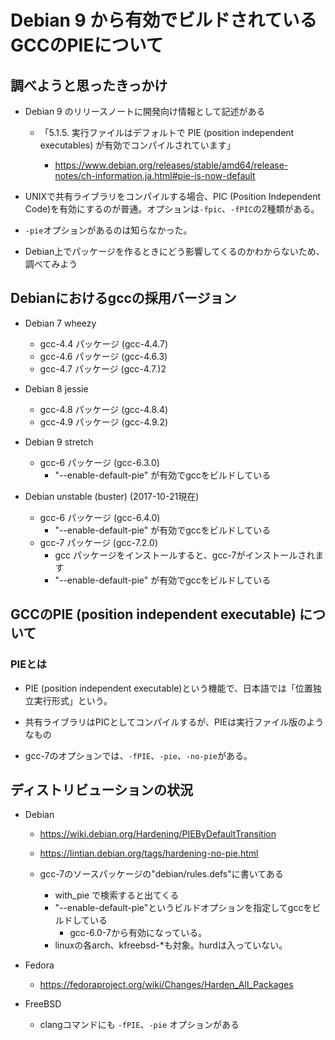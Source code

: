 # Debian 9 から有効でビルドされているGCCのPIEについて

## 調べようと思ったきっかけ

- Debian 9 のリリースノートに開発向け情報として記述がある

  - 「5.1.5. 実行ファイルはデフォルトで PIE (position independent executables) が有効でコンパイルされています」

    - https://www.debian.org/releases/stable/amd64/release-notes/ch-information.ja.html#pie-is-now-default

- UNIXで共有ライブラリをコンパイルする場合、PIC (Position Independent Code)を有効にするのが普通。オプションは`-fpic`、`-fPIC`の2種類がある。

- `-pie`オプションがあるのは知らなかった。

- Debian上でパッケージを作るときにどう影響してくるのかわからないため、調べてみよう


## Debianにおけるgccの採用バージョン

- Debian 7 wheezy

  - gcc-4.4 パッケージ (gcc-4.4.7)
  - gcc-4.6 パッケージ (gcc-4.6.3)
  - gcc-4.7 パッケージ (gcc-4.7.)2

- Debian 8 jessie

  - gcc-4.8 パッケージ (gcc-4.8.4)
  - gcc-4.9 パッケージ (gcc-4.9.2)

- Debian 9 stretch

  - gcc-6 パッケージ (gcc-6.3.0)
    - "--enable-default-pie" が有効でgccをビルドしている

- Debian unstable (buster) (2017-10-21現在)

  - gcc-6 パッケージ (gcc-6.4.0)
    - "--enable-default-pie" が有効でgccをビルドしている
  - gcc-7 パッケージ (gcc-7.2.0)
    - gcc パッケージをインストールすると、gcc-7がインストールされます
    - "--enable-default-pie" が有効でgccをビルドしている

## GCCのPIE (position independent executable) について

### PIEとは

- PIE (position independent executable)という機能で、日本語では「位置独立実行形式」という。

- 共有ライブラリはPICとしてコンパイルするが、PIEは実行ファイル版のようなもの

- gcc-7のオプションでは、`-fPIE`、`-pie`、`-no-pie`がある。


## ディストリビューションの状況

- Debian

  - https://wiki.debian.org/Hardening/PIEByDefaultTransition
  - https://lintian.debian.org/tags/hardening-no-pie.html
  - gcc-7のソースパッケージの"debian/rules.defs"に書いてある

    - with_pie で検索すると出てくる
    - "--enable-default-pie"というビルドオプションを指定してgccをビルドしている
      - gcc-6.0-7から有効になっている。
    - linuxの各arch、kfreebsd-*も対象。hurdは入っていない。

- Fedora

  - https://fedoraproject.org/wiki/Changes/Harden_All_Packages

- FreeBSD

  - clangコマンドにも `-fPIE`、`-pie` オプションがある
